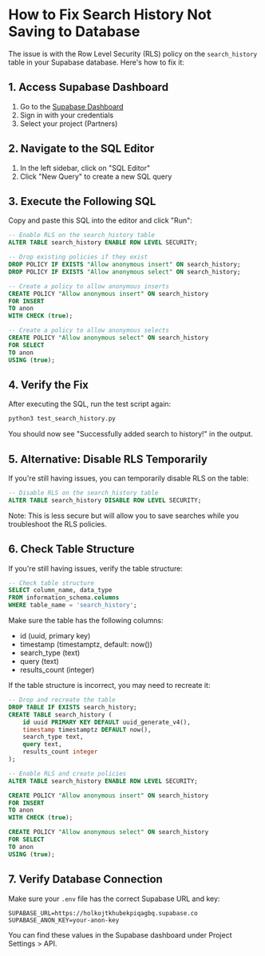 # How to Fix Search History Not Saving to Database

The issue is with the Row Level Security (RLS) policy on the `search_history` table in your Supabase database. Here's how to fix it:

## 1. Access Supabase Dashboard

1. Go to the [Supabase Dashboard](https://app.supabase.com/)
2. Sign in with your credentials
3. Select your project (Partners)

## 2. Navigate to the SQL Editor

1. In the left sidebar, click on "SQL Editor"
2. Click "New Query" to create a new SQL query

## 3. Execute the Following SQL

Copy and paste this SQL into the editor and click "Run":

```sql
-- Enable RLS on the search_history table
ALTER TABLE search_history ENABLE ROW LEVEL SECURITY;

-- Drop existing policies if they exist
DROP POLICY IF EXISTS "Allow anonymous insert" ON search_history;
DROP POLICY IF EXISTS "Allow anonymous select" ON search_history;

-- Create a policy to allow anonymous inserts
CREATE POLICY "Allow anonymous insert" ON search_history
FOR INSERT
TO anon
WITH CHECK (true);

-- Create a policy to allow anonymous selects
CREATE POLICY "Allow anonymous select" ON search_history
FOR SELECT
TO anon
USING (true);
```

## 4. Verify the Fix

After executing the SQL, run the test script again:

```bash
python3 test_search_history.py
```

You should now see "Successfully added search to history!" in the output.

## 5. Alternative: Disable RLS Temporarily

If you're still having issues, you can temporarily disable RLS on the table:

```sql
-- Disable RLS on the search_history table
ALTER TABLE search_history DISABLE ROW LEVEL SECURITY;
```

Note: This is less secure but will allow you to save searches while you troubleshoot the RLS policies.

## 6. Check Table Structure

If you're still having issues, verify the table structure:

```sql
-- Check table structure
SELECT column_name, data_type 
FROM information_schema.columns 
WHERE table_name = 'search_history';
```

Make sure the table has the following columns:
- id (uuid, primary key)
- timestamp (timestamptz, default: now())
- search_type (text)
- query (text)
- results_count (integer)

If the table structure is incorrect, you may need to recreate it:

```sql
-- Drop and recreate the table
DROP TABLE IF EXISTS search_history;
CREATE TABLE search_history (
    id uuid PRIMARY KEY DEFAULT uuid_generate_v4(),
    timestamp timestamptz DEFAULT now(),
    search_type text,
    query text,
    results_count integer
);

-- Enable RLS and create policies
ALTER TABLE search_history ENABLE ROW LEVEL SECURITY;

CREATE POLICY "Allow anonymous insert" ON search_history
FOR INSERT
TO anon
WITH CHECK (true);

CREATE POLICY "Allow anonymous select" ON search_history
FOR SELECT
TO anon
USING (true);
```

## 7. Verify Database Connection

Make sure your `.env` file has the correct Supabase URL and key:

```
SUPABASE_URL=https://holkojtkhubekpiqagbq.supabase.co
SUPABASE_ANON_KEY=your-anon-key
```

You can find these values in the Supabase dashboard under Project Settings > API.
